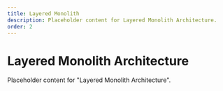 ```yaml
---
title: Layered Monolith
description: Placeholder content for Layered Monolith Architecture.
order: 2
---
```


# Layered Monolith Architecture

Placeholder content for "Layered Monolith Architecture".

